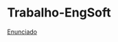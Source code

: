 # Trabalho-EngSoft

[Enunciado](https://github.com/Breno-Leonardo/Trabalho-EngSoft/blob/main/EnunciadoDoTrabalho.pdf)
